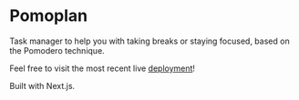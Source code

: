 
# Pomoplan

Task manager to help you with taking breaks or staying focused, based on the
Pomodero technique.

Feel free to visit the most recent live [deployment](https://github.com/junnac/pomoplan/deployments/activity_log?environment=Production)!

Built with Next.js.
